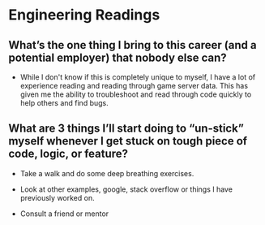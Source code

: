 # Engineering Readings

## What’s the one thing I bring to this career (and a potential employer) that nobody else can?

- While I don't know if this is completely unique to myself, I have a lot of experience reading and reading through game server data. This has given me the ability to troubleshoot and read through code quickly to help others and find bugs.

## What are 3 things I’ll start doing to “un-stick” myself whenever I get stuck on tough piece of code, logic, or feature?

- Take a walk and do some deep breathing exercises.

- Look at other examples, google, stack overflow or things I have previously worked on.

- Consult a friend or mentor

